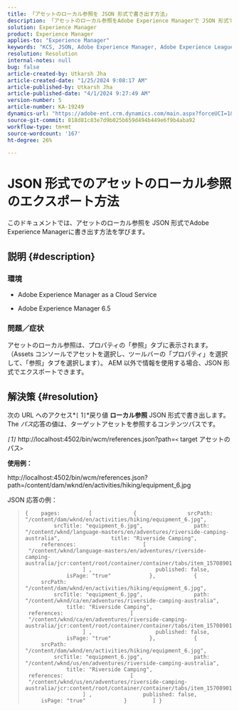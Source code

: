 ```yaml
---
title: 「アセットのローカル参照を JSON 形式で書き出す方法」
description: 「アセットのローカル参照をAdobe Experience Managerで JSON 形式で書き出す方法を説明します」
solution: Experience Manager
product: Experience Manager
applies-to: "Experience Manager"
keywords: "KCS, JSON, Adobe Experience Manager, Adobe Experience League，プロパティ， AEM"
resolution: Resolution
internal-notes: null
bug: false
article-created-by: Utkarsh Jha
article-created-date: "1/25/2024 9:08:17 AM"
article-published-by: Utkarsh Jha
article-published-date: "4/1/2024 9:27:49 AM"
version-number: 5
article-number: KA-19249
dynamics-url: "https://adobe-ent.crm.dynamics.com/main.aspx?forceUCI=1&pagetype=entityrecord&etn=knowledgearticle&id=4ccfb441-61bb-ee11-a569-6045bd006b3d"
source-git-commit: 818d81c83e7d9b025b659d494b449e6f9b4aba92
workflow-type: tm+mt
source-wordcount: '167'
ht-degree: 26%

---
```


# JSON 形式でのアセットのローカル参照のエクスポート方法


このドキュメントでは、アセットのローカル参照を JSON 形式でAdobe Experience Managerに書き出す方法を学びます。

## 説明 {#description}


### <b>環境</b>

- Adobe Experience Manager as a Cloud Service


- Adobe Experience Manager 6.5


### <b>問題／症状</b>

アセットのローカル参照は、プロパティの「参照」タブに表示されます。 （Assets コンソールでアセットを選択し、ツールバーの「プロパティ」を選択して、「参照」タブを選択します）。 AEM 以外で情報を使用する場合、JSON 形式でエクスポートできます。


## 解決策 {#resolution}


次の URL へのアクセス*`[` 1`]`*戻り値 <b>ローカル参照</b> JSON 形式で書き出します。 The *パス*&#x200B;応答の値は、ターゲットアセットを参照するコンテンツパスです。

*`[`1`]`<b>* </b>http://localhost:4502/bin/wcm/references.json?path=`<` target アセットのパス`>`



<b>使用例：</b>

http://localhost:4502/bin/wcm/references.json?path=/content/dam/wknd/en/activities/hiking/equipment_6.jpg

JSON 応答の例：


> ```
> {    pages:         [             {                srcPath: "/content/dam/wknd/en/activities/hiking/equipment_6.jpg",                srcTitle: "equipment_6.jpg",                path: "/content/wknd/language-masters/en/adventures/riverside-camping-australia",                title: "Riverside Camping",                references:                     [                         "/content/wknd/language-masters/en/adventures/riverside-camping-australia/jcr:content/root/container/container/tabs/item_1570890147607/par0/image/fileReference"                    ] ,                    published: false,                    isPage: "true"            },            {                srcPath: "/content/dam/wknd/en/activities/hiking/equipment_6.jpg",                srcTitle: "equipment_6.jpg",                path: "/content/wknd/ca/en/adventures/riverside-camping-australia",                title: "Riverside Camping",                references:                     [                         "/content/wknd/ca/en/adventures/riverside-camping-australia/jcr:content/root/container/container/tabs/item_1570890147607/par0/image/fileReference"                    ] ,                    published: false,                    isPage: "true"            },            {                srcPath: "/content/dam/wknd/en/activities/hiking/equipment_6.jpg",                srcTitle: "equipment_6.jpg",                path: "/content/wknd/us/en/adventures/riverside-camping-australia",                title: "Riverside Camping",                references:                     [                         "/content/wknd/us/en/adventures/riverside-camping-australia/jcr:content/root/container/container/tabs/item_1570890147607/par0/image/fileReference"                    ] ,                published: false,                isPage: "true"            }        ] }
> ```

